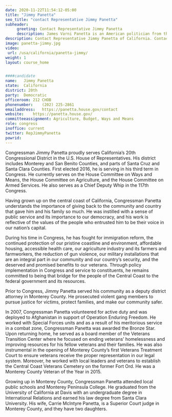 ```yaml
---
date: 2020-11-22T11:54:12-05:00
title: "Jimmy Panetta"
seo_title: "contact Representative Jimmy Panetta"
subheader:
     greeting: Contact Representative Jimmy Panetta 
     description: James Varni Panetta is an American politician from the state of California. A member of the Democratic Party, he is a member of the United States House of Representatives for California's 20th congressional district.
description: Contact Representative Jimmy Panetta of California. Contact information for Jimmy Panetta includes email address, phone number, and mailing address.
image: panetta-jimmy.jpg
video: 
 url: /usa/california/panetta-jimmy/
weight: 1
layout: course_home


####candidate
name:	Jimmy Panetta
state:	California
district: 20th
party:	Democratic
officeroom:	212 CHOB
phonenumber:	(202) 225-2861
emailaddress:	https://panetta.house.gov/contact
website:	https://panetta.house.gov/
committeeassignment: Agriculture, Budget, Ways and Means
role: congress
inoffice: current
twitter: RepJimmyPanetta
powrid: 
---
```


Congressman Jimmy Panetta proudly serves California’s 20th Congressional District in the U.S. House of Representatives.  His district includes Monterey and San Benito Counties, and parts of Santa Cruz and Santa Clara Counties.  First elected 2016, he is serving in his third term in Congress.  He currently serves on the House Committee on Ways and Means, the House Committee on Agriculture, and the House Committee on Armed Services.  He also serves as a Chief Deputy Whip in the 117th Congress.

Having grown up on the central coast of California, Congressman Panetta understands the importance of giving back to the community and country that gave him and his family so much.   He was instilled with a sense of public service and its importance to our democracy, and his work is reflective of the values of the people who entrusted him to be their voice in our nation’s capital. 

During his time in Congress, he has fought for immigration reform, the continued protection of our pristine coastline and environment, affordable housing, accessible health care, our agriculture industry and its farmers and farmworkers, the reduction of gun violence, our military installations that are an integral part in our community and our country’s security, and the deserved and promised benefits to our veterans.  Through policy implementation in Congress and service to constituents, he remains committed to being that bridge for the people of the Central Coast to the federal government and its resources.

Prior to Congress, Jimmy Panetta served his community as a deputy district attorney in Monterey County.  He prosecuted violent gang members to pursue justice for victims, protect families, and make our community safer.

In 2007, Congressman Panetta volunteered for active duty and was deployed to Afghanistan in support of Operation Enduring Freedom.  He worked with Special Forces units and as a result of his meritorious service in a combat zone, Congressman Panetta was awarded the Bronze Star.  Upon returning home, he served as a board member of the Veterans Transition Center where he focused on ending veterans’ homelessness and improving resources for his fellow veterans and their families.  He was also instrumental in the opening of Monterey County’s first Veterans Treatment Court to ensure veterans receive the proper representation in our legal system.  Moreover, he worked with local leaders and veterans to establish the Central Coast Veterans Cemetery on the former Fort Ord. He was a Monterey County Veteran of the Year in 2015.

Growing up in Monterey County, Congressman Panetta attended local public schools and Monterey Peninsula College.  He graduated from the University of California at Davis with an undergraduate degree in International Relations and earned his law degree from Santa Clara University.  His wife, Carrie McIntyre Panetta, is a Superior Court judge in Monterey County, and they have two daughters.